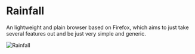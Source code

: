 # Rainfall
An lightweight and plain browser based on Firefox, which aims to just take several features out and be just very simple and generic.


![Rainfall](https://i.imgur.com/dhFw6iv.png)
